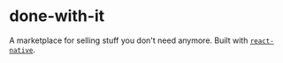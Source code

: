# done-with-it

A marketplace for selling stuff you don't need anymore. Built with [`react-native`]("https://reactnative.dev/").
